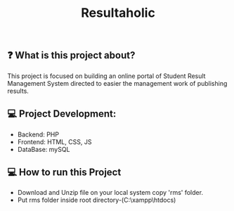 <h1 align="center">Resultaholic </h1>
<br>

## ❓ What is this project about?

This project is focused on building an online portal of Student Result Management System directed to easier the management work of publishing results.

## :computer: Project Development:
  - Backend: PHP
  - Frontend: HTML, CSS, JS
  - DataBase: mySQL
 
## :computer: How to run this Project
  - Download and Unzip file on your local system copy 'rms' folder.
  - Put rms folder inside root directory-(C:\xampp\htdocs)

